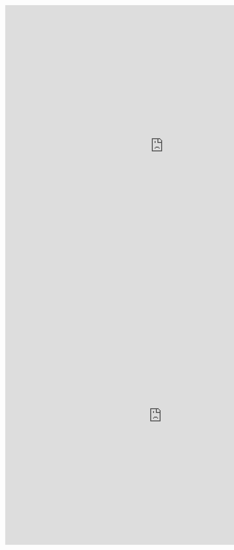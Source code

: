 <center><iframe src="https://public.tableau.com/shared/R5PFQFSS2?:display_count=y&:embed=y&:display_count=yes&:toolbar=no" width="1010" height="900" frameborder="0"></iframe></center>
<center><iframe src="https://public.tableau.com/views/Top10_15889622315160/Dashboard1?:display_count=y&:origin=viz_share_link" width="1000" height="827" frameborder="0"></iframe></center>
